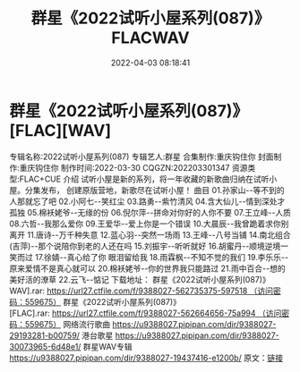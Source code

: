 ﻿---
title: 群星《2022试听小屋系列(087)》FLACWAV
date: 2022-04-03 08:18:41
categories: 新碟专辑、稀有等精品
tags: 国语流行
---
# 群星《2022试听小屋系列(087)》[FLAC][WAV]

专辑名称:2022试听小屋系列(087)
专辑艺人:群星
合集制作:重庆钩住你
封面制作:重庆钩住你
制作时间:2022-03-30
CQGZN:202203301347
资源类型:FLAC+CUE
介绍
试听小屋是新的系列，将一年收藏的新歌曲归纳在试听小屋。分集发布，
创建原版营地，新歌尽在试听小屋！
曲目
01.孙家山--等不到的人那就忘了吧
02.小阿七--笑红尘
03.路勇--紫竹清风
04.含大仙儿--情到深处才孤独
05.棉袄姥爷--无缘的份
06.倪尔萍--拼命对你好的人你不要
07.王立峰--人质
08.六哲--我那么爱你
09.王爱华--爱上你是一个错误
10.大晨辰--我曾跪着求你别离开
11.唐诗--万千种失意
12.蓝心羽--突然一场雨
13.王峰--八号当铺
14.南北组合(吉萍)--那个说陪你到老的人还在吗
15.刘振宇--听听就好
16.胡蜜丹--顺境逆境一笑而过
17.徐婧--真心给了你 眼泪留给我
18.雨霖枫--不知不觉的我们
19.李乐乐--原来爱情不是真心就可以
20.棉袄姥爷--你的世界我只能路过
21.雨中百合--想的美好活的潦草
22.云飞--惦记
下载地址：
群星《2022试听小屋系列(087)》WAV].rar: https://url27.ctfile.com/f/9388027-562735375-597518 （访问密码：559675）
群星《2022试听小屋系列(087)》[FLAC].rar: https://url27.ctfile.com/f/9388027-562664656-75a994 （访问密码：559675）
网络流行歌曲
https://u9388027.pipipan.com/dir/9388027-29193281-b00759/
港台歌星
https://u9388027.pipipan.com/dir/9388027-30073965-6d48e1/
群星WAV专辑
https://u9388027.pipipan.com/dir/9388027-19437416-e1200b/
原文：[链接](https://blog.sina.com.cn/s/blog_1647c7e7601030whn.html)
